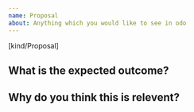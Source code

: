 ```yaml
---
name: Proposal
about: Anything which you would like to see in odo
---
```

[kind/Proposal]

<!--

Welcome! - We kindly ask you to:

  1. Fill out the issue template below 
  2. Use the chat and talk to us if you have a question rather than a bug or feature request.

The chat room is at: https://chat.openshift.io/developers/channels/odo

Thanks for understanding, and for contributing to the project!

-->


## What is the expected outcome?


## Why do you think this is relevent?


